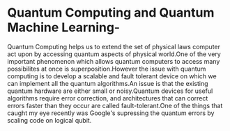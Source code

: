 # Quantum Computing and Quantum Machine Learning-

Quantum Computing helps us to extend the set of physical laws computer act upon by accessing quantum aspects of physical world.One of the very important phenomenon which allows quantum computers to access many possibilites at
once is superposition.However the issue with quantum computing is to develop a scalable and fault tolerant device on which we can implement all the quantum algorithms.An issue is that the existing quantum hardware are either small or noisy.Quantum devices for useful algorithms require error correction, and architectures that can correct errors faster than they occur are called fault-tolerant.One of the things that caught my eye recently was Google's supressing the quantum errors by scaling code on logical qubit.
